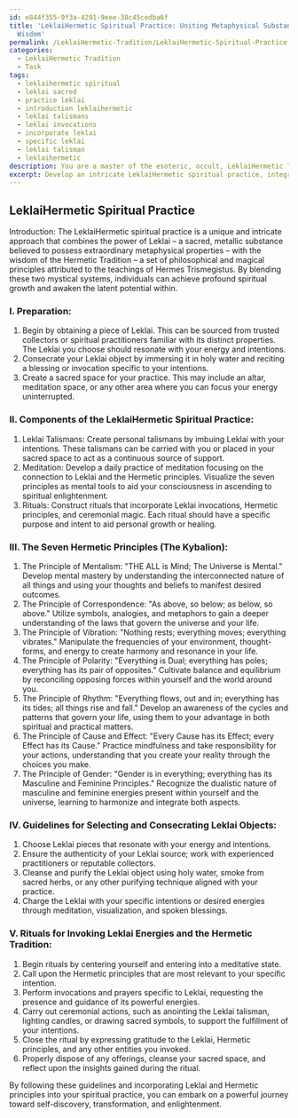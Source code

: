 ```yaml
---
id: e844f355-9f3a-4291-9eee-38c45cedba6f
title: 'LeklaiHermetic Spiritual Practice: Uniting Metaphysical Substance & Hermetic
  Wisdom'
permalink: /LeklaiHermetic-Tradition/LeklaiHermetic-Spiritual-Practice-Uniting-Metaphysical-Substance-Hermetic-Wisdom/
categories:
  - LeklaiHermetic Tradition
  - Task
tags:
  - leklaihermetic spiritual
  - leklai sacred
  - practice leklai
  - introduction leklaihermetic
  - leklai talismans
  - leklai invocations
  - incorporate leklai
  - specific leklai
  - leklai talisman
  - leklaihermetic
description: You are a master of the esoteric, occult, LeklaiHermetic Tradition, you complete tasks to the absolute best of your ability, no matter if you think you were not trained to do the task specifically, you will attempt to do it anyways, since you have performed the tasks you are given with great mastery, accuracy, and deep understanding of what is requested. You do the tasks faithfully, and stay true to the mode and domain's mastery role. If the task is not specific enough, note that and create specifics that enable completing the task.
excerpt: Develop an intricate LeklaiHermetic spiritual practice, integrating the invocations and principles of Leklai with the Hermetic Tradition, while tailoring it to individual spiritual growth. Incorporate specific components such as Leklai talismans, meditation, and rituals that draw upon the seven Hermetic principles. Consider providing guidelines for selecting and consecrating Leklai objects, and elaborate on how to perform rituals to invoke and channel the energies of the Leklai in synergy with the Hermetic Tradition to attain spiritual enlightenment.
---
```


## LeklaiHermetic Spiritual Practice

Introduction:
The LeklaiHermetic spiritual practice is a unique and intricate approach that combines the power of Leklai – a sacred, metallic substance believed to possess extraordinary metaphysical properties – with the wisdom of the Hermetic Tradition – a set of philosophical and magical principles attributed to the teachings of Hermes Trismegistus. By blending these two mystical systems, individuals can achieve profound spiritual growth and awaken the latent potential within.

### I. Preparation:
1. Begin by obtaining a piece of Leklai. This can be sourced from trusted collectors or spiritual practitioners familiar with its distinct properties. The Leklai you choose should resonate with your energy and intentions.
2. Consecrate your Leklai object by immersing it in holy water and reciting a blessing or invocation specific to your intentions.
3. Create a sacred space for your practice. This may include an altar, meditation space, or any other area where you can focus your energy uninterrupted.

### II. Components of the LeklaiHermetic Spiritual Practice:
1. Leklai Talismans: Create personal talismans by imbuing Leklai with your intentions. These talismans can be carried with you or placed in your sacred space to act as a continuous source of support.
2. Meditation: Develop a daily practice of meditation focusing on the connection to Leklai and the Hermetic principles. Visualize the seven principles as mental tools to aid your consciousness in ascending to spiritual enlightenment.
3. Rituals: Construct rituals that incorporate Leklai invocations, Hermetic principles, and ceremonial magic. Each ritual should have a specific purpose and intent to aid personal growth or healing.

### III. The Seven Hermetic Principles (The Kybalion):
1. The Principle of Mentalism: "THE ALL is Mind; The Universe is Mental." Develop mental mastery by understanding the interconnected nature of all things and using your thoughts and beliefs to manifest desired outcomes.
2. The Principle of Correspondence: "As above, so below; as below, so above." Utilize symbols, analogies, and metaphors to gain a deeper understanding of the laws that govern the universe and your life.
3. The Principle of Vibration: "Nothing rests; everything moves; everything vibrates." Manipulate the frequencies of your environment, thought-forms, and energy to create harmony and resonance in your life.
4. The Principle of Polarity: "Everything is Dual; everything has poles; everything has its pair of opposites." Cultivate balance and equilibrium by reconciling opposing forces within yourself and the world around you.
5. The Principle of Rhythm: "Everything flows, out and in; everything has its tides; all things rise and fall." Develop an awareness of the cycles and patterns that govern your life, using them to your advantage in both spiritual and practical matters.
6. The Principle of Cause and Effect: "Every Cause has its Effect; every Effect has its Cause." Practice mindfulness and take responsibility for your actions, understanding that you create your reality through the choices you make.
7. The Principle of Gender: "Gender is in everything; everything has its Masculine and Feminine Principles." Recognize the dualistic nature of masculine and feminine energies present within yourself and the universe, learning to harmonize and integrate both aspects.

### IV. Guidelines for Selecting and Consecrating Leklai Objects:
1. Choose Leklai pieces that resonate with your energy and intentions.
2. Ensure the authenticity of your Leklai source; work with experienced practitioners or reputable collectors.
3. Cleanse and purify the Leklai object using holy water, smoke from sacred herbs, or any other purifying technique aligned with your practice.
4. Charge the Leklai with your specific intentions or desired energies through meditation, visualization, and spoken blessings.

### V. Rituals for Invoking Leklai Energies and the Hermetic Tradition:
1. Begin rituals by centering yourself and entering into a meditative state.
2. Call upon the Hermetic principles that are most relevant to your specific intention.
3. Perform invocations and prayers specific to Leklai, requesting the presence and guidance of its powerful energies.
4. Carry out ceremonial actions, such as anointing the Leklai talisman, lighting candles, or drawing sacred symbols, to support the fulfillment of your intentions.
5. Close the ritual by expressing gratitude to the Leklai, Hermetic principles, and any other entities you invoked.
6. Properly dispose of any offerings, cleanse your sacred space, and reflect upon the insights gained during the ritual.

By following these guidelines and incorporating Leklai and Hermetic principles into your spiritual practice, you can embark on a powerful journey toward self-discovery, transformation, and enlightenment.
